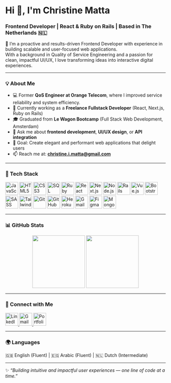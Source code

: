# Hi 👋, I'm Christine Matta  
### Frontend Developer | React & Ruby on Rails | Based in The Netherlands 🇳🇱  

🚀 I’m a proactive and results-driven Frontend Developer with experience in building scalable and user-focused web applications.  
With a background in Quality of Service Engineering and a passion for clean, impactful UI/UX, I love transforming ideas into interactive digital experiences.  

---

### 💡 About Me  
- 💻 Former **QoS Engineer at Orange Telecom**, where I improved service reliability and system efficiency.
- 🧠 Currently working as a **Freelance Fullstack Developer** (React, Next.js, Ruby on Rails)  
- 🎓 Graduated from **Le Wagon Bootcamp** (Full Stack Web Development, Amsterdam)  
- 💬 Ask me about **frontend development**, **UI/UX design**, or **API integration**  
- 🎯 Goal: Create elegant and performant web applications that delight users  
- 📫 Reach me at: **christine.i.matta@gmail.com**  

---

### 🧰 Tech Stack  

<p align="left">
  <!-- Languages -->
  <img src="https://cdn.jsdelivr.net/gh/devicons/devicon/icons/javascript/javascript-original.svg" width="40" height="40" alt="JavaScript"/>
  <img src="https://cdn.jsdelivr.net/gh/devicons/devicon/icons/html5/html5-original.svg" width="40" height="40" alt="HTML5"/>
  <img src="https://cdn.jsdelivr.net/gh/devicons/devicon/icons/css3/css3-original.svg" width="40" height="40" alt="CSS3"/>
  <img src="https://cdn.jsdelivr.net/gh/devicons/devicon/icons/mysql/mysql-original.svg" width="40" height="40" alt="SQL"/>
  <img src="https://cdn.jsdelivr.net/gh/devicons/devicon/icons/ruby/ruby-original.svg" width="40" height="40" alt="Ruby"/>
  
  <!-- Frameworks & Libraries -->
  <img src="https://cdn.jsdelivr.net/gh/devicons/devicon/icons/react/react-original.svg" width="40" height="40" alt="React"/>
  <img src="https://cdn.jsdelivr.net/gh/devicons/devicon/icons/nextjs/nextjs-original.svg" width="40" height="40" alt="Next.js"/>
  <img src="https://cdn.jsdelivr.net/gh/devicons/devicon/icons/nodejs/nodejs-plain-wordmark.svg" width="40" height="40" alt="Node.js"/>
  <img src="https://cdn.jsdelivr.net/gh/devicons/devicon/icons/rails/rails-original-wordmark.svg" width="40" height="40" alt="Rails"/>
  <img src="https://cdn.jsdelivr.net/gh/devicons/devicon/icons/vuejs/vuejs-original.svg" width="40" height="40" alt="Vue.js"/>
  <img src="https://cdn.jsdelivr.net/gh/devicons/devicon/icons/bootstrap/bootstrap-original.svg" width="40" height="40" alt="Bootstrap"/>
  <img src="https://cdn.jsdelivr.net/gh/devicons/devicon/icons/sass/sass-original.svg" width="40" height="40" alt="SASS"/>
  <img src="https://cdn.jsdelivr.net/gh/devicons/devicon/icons/tailwindcss/tailwindcss-original.svg" width="40" height="40" alt="Tailwind"/>

  <!-- Tools & Platforms -->
  <img src="https://cdn.jsdelivr.net/gh/devicons/devicon/icons/git/git-original.svg" width="40" height="40" alt="Git"/>
  <img src="https://cdn.jsdelivr.net/gh/devicons/devicon/icons/github/github-original.svg" width="40" height="40" alt="GitHub"/>
  <img src="https://cdn.jsdelivr.net/gh/devicons/devicon/icons/heroku/heroku-original.svg" width="40" height="40" alt="Heroku"/>
  <img src="https://upload.wikimedia.org/wikipedia/commons/4/4e/Gmail_Icon.png" width="40" height="40" alt="Gmail"/>
  <img src="https://cdn.jsdelivr.net/gh/devicons/devicon/icons/figma/figma-original.svg" width="40" height="40" alt="Figma"/>
  <img src="https://cdn.jsdelivr.net/gh/devicons/devicon/icons/mongodb/mongodb-original.svg" width="40" height="40" alt="MongoDB"/>
</p>


---
### 📊 GitHub Stats  

<p align="center">
  <img src="https://github-readme-stats.vercel.app/api?username=christinematta&show_icons=true&theme=radical" height="165px"/>
  <img src="https://github-readme-stats.vercel.app/api/top-langs/?username=christinematta&layout=compact&theme=radical" height="165px"/>
</p>

---

### 🤝 Connect with Me  

<p align="left">
  <a href="https://www.linkedin.com/in/christinmatta" target="_blank">
    <img src="https://cdn.jsdelivr.net/gh/devicons/devicon/icons/linkedin/linkedin-original.svg" alt="LinkedIn" width="40" height="40"/>
  </a>
  <a href="mailto:christine.i.matta@gmail.com" target="_blank">
    <img src="https://upload.wikimedia.org/wikipedia/commons/4/4e/Gmail_Icon.png" alt="Gmail" width="40" height="40"/>
  </a>
  <a href="https://christine-matta-portfolio.pages.dev/" target="_blank">
    <img src="https://cdn.jsdelivr.net/gh/devicons/devicon/icons/chrome/chrome-original.svg" alt="Portfolio" width="40" height="40"/>
  </a>
</p>

---

### 🌍 Languages  
🇬🇧 English (Fluent) | 🇪🇬 Arabic (Fluent) | 🇳🇱 Dutch (Intermediate)

---

✨ *“Building intuitive and impactful user experiences — one line of code at a time.”*  
